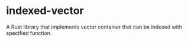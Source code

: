 # indexed-vector
A Rust library that implements vector container that can be indexed with specified function.
